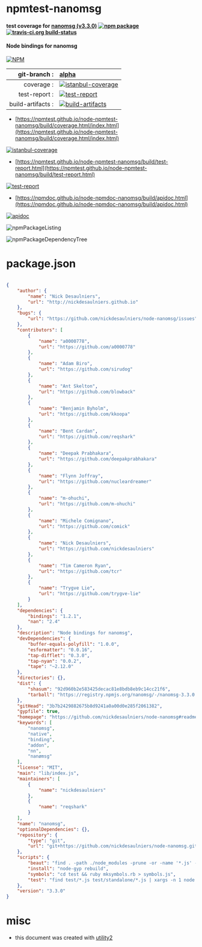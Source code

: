 # npmtest-nanomsg

#### test coverage for  [nanomsg (v3.3.0)](https://github.com/nickdesaulniers/node-nanomsg#readme)  [![npm package](https://img.shields.io/npm/v/npmtest-nanomsg.svg?style=flat-square)](https://www.npmjs.org/package/npmtest-nanomsg) [![travis-ci.org build-status](https://api.travis-ci.org/npmtest/node-npmtest-nanomsg.svg)](https://travis-ci.org/npmtest/node-npmtest-nanomsg)

#### Node bindings for nanomsg

[![NPM](https://nodei.co/npm/nanomsg.png?downloads=true&downloadRank=true&stars=true)](https://www.npmjs.com/package/nanomsg)

| git-branch : | [alpha](https://github.com/npmtest/node-npmtest-nanomsg/tree/alpha)|
|--:|:--|
| coverage : | [![istanbul-coverage](https://npmtest.github.io/node-npmtest-nanomsg/build/coverage.badge.svg)](https://npmtest.github.io/node-npmtest-nanomsg/build/coverage.html/index.html)|
| test-report : | [![test-report](https://npmtest.github.io/node-npmtest-nanomsg/build/test-report.badge.svg)](https://npmtest.github.io/node-npmtest-nanomsg/build/test-report.html)|
| build-artifacts : | [![build-artifacts](https://npmtest.github.io/node-npmtest-nanomsg/glyphicons_144_folder_open.png)](https://github.com/npmtest/node-npmtest-nanomsg/tree/gh-pages/build)|

- [https://npmtest.github.io/node-npmtest-nanomsg/build/coverage.html/index.html](https://npmtest.github.io/node-npmtest-nanomsg/build/coverage.html/index.html)

[![istanbul-coverage](https://npmtest.github.io/node-npmtest-nanomsg/build/screenCapture.buildCi.browser.%252Ftmp%252Fbuild%252Fcoverage.lib.html.png)](https://npmtest.github.io/node-npmtest-nanomsg/build/coverage.html/index.html)

- [https://npmtest.github.io/node-npmtest-nanomsg/build/test-report.html](https://npmtest.github.io/node-npmtest-nanomsg/build/test-report.html)

[![test-report](https://npmtest.github.io/node-npmtest-nanomsg/build/screenCapture.buildCi.browser.%252Ftmp%252Fbuild%252Ftest-report.html.png)](https://npmtest.github.io/node-npmtest-nanomsg/build/test-report.html)

- [https://npmdoc.github.io/node-npmdoc-nanomsg/build/apidoc.html](https://npmdoc.github.io/node-npmdoc-nanomsg/build/apidoc.html)

[![apidoc](https://npmdoc.github.io/node-npmdoc-nanomsg/build/screenCapture.buildCi.browser.%252Ftmp%252Fbuild%252Fapidoc.html.png)](https://npmdoc.github.io/node-npmdoc-nanomsg/build/apidoc.html)

![npmPackageListing](https://npmtest.github.io/node-npmtest-nanomsg/build/screenCapture.npmPackageListing.svg)

![npmPackageDependencyTree](https://npmtest.github.io/node-npmtest-nanomsg/build/screenCapture.npmPackageDependencyTree.svg)



# package.json

```json

{
    "author": {
        "name": "Nick Desaulniers",
        "url": "http://nickdesaulniers.github.io"
    },
    "bugs": {
        "url": "https://github.com/nickdesaulniers/node-nanomsg/issues"
    },
    "contributors": [
        {
            "name": "a0000778",
            "url": "https://github.com/a0000778"
        },
        {
            "name": "Adam Biro",
            "url": "https://github.com/sirudog"
        },
        {
            "name": "Ant Skelton",
            "url": "https://github.com/blowback"
        },
        {
            "name": "Benjamin Byholm",
            "url": "https://github.com/kkoopa"
        },
        {
            "name": "Bent Cardan",
            "url": "https://github.com/reqshark"
        },
        {
            "name": "Deepak Prabhakara",
            "url": "https://github.com/deepakprabhakara"
        },
        {
            "name": "Flynn Joffray",
            "url": "https://github.com/nucleardreamer"
        },
        {
            "name": "m-ohuchi",
            "url": "https://github.com/m-ohuchi"
        },
        {
            "name": "Michele Comignano",
            "url": "https://github.com/comick"
        },
        {
            "name": "Nick Desaulniers",
            "url": "https://github.com/nickdesaulniers"
        },
        {
            "name": "Tim Cameron Ryan",
            "url": "https://github.com/tcr"
        },
        {
            "name": "Trygve Lie",
            "url": "https://github.com/trygve-lie"
        }
    ],
    "dependencies": {
        "bindings": "1.2.1",
        "nan": "2.4"
    },
    "description": "Node bindings for nanomsg",
    "devDependencies": {
        "buffer-equals-polyfill": "1.0.0",
        "esformatter": "0.0.16",
        "tap-difflet": "0.3.0",
        "tap-nyan": "0.0.2",
        "tape": "~2.12.0"
    },
    "directories": {},
    "dist": {
        "shasum": "92d960b2e583425decac81e8bdb8eb9c14cc21f6",
        "tarball": "https://registry.npmjs.org/nanomsg/-/nanomsg-3.3.0.tgz"
    },
    "gitHead": "3b7b2429882675b8d9241a0a00d0e285f2061382",
    "gypfile": true,
    "homepage": "https://github.com/nickdesaulniers/node-nanomsg#readme",
    "keywords": [
        "nanomsg",
        "native",
        "binding",
        "addon",
        "nn",
        "nanømsg"
    ],
    "license": "MIT",
    "main": "lib/index.js",
    "maintainers": [
        {
            "name": "nickdesaulniers"
        },
        {
            "name": "reqshark"
        }
    ],
    "name": "nanomsg",
    "optionalDependencies": {},
    "repository": {
        "type": "git",
        "url": "git+https://github.com/nickdesaulniers/node-nanomsg.git"
    },
    "scripts": {
        "beaut": "find . -path ./node_modules -prune -or -name '*.js' -exec sh -c 'cp -a {} {}.tmp; esformatter {} >{}.tmp && mv {}.tmp {}' \\;",
        "install": "node-gyp rebuild",
        "symbols": "cd test && ruby mksymbols.rb > symbols.js",
        "test": "find test/*.js test/standalone/*.js | xargs -n 1 node | node_modules/tap-nyan/bin/cmd.js"
    },
    "version": "3.3.0"
}
```



# misc
- this document was created with [utility2](https://github.com/kaizhu256/node-utility2)
